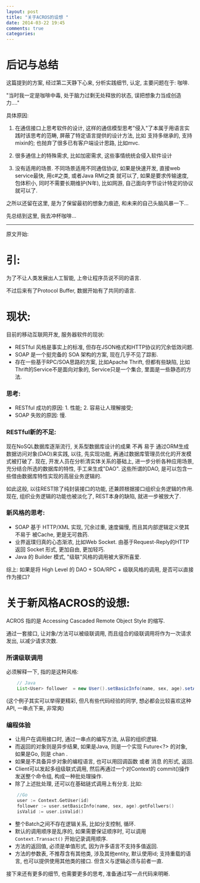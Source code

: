 ```yaml
---
layout: post
title: "关于ACROS的设想 "
date: 2014-03-22 19:45
comments: true
categories: 
---
```


# 后记与总结

这篇提到的方案, 经过第二天静下心来, 分析实践细节, 认定, 主要问题在于: 咖啡.

"当时我一定是咖啡中毒, 处于脑力过剩无处释放的状态, 误把想象力当成创造力...."

具体原因:

1. 在通信接口上思考软件的设计, 这样的通信模型思考"侵入"了本属于用语言实践时该思考的范畴, 屏蔽了特定语言提供的设计方法, 比如 支持多继承的, 支持mixin的; 也抛弃了很多已有客户端设计思路, 比如mvc.

2. 很多通信上的特殊需求, 比如加密需求, 这些事情统统会侵入软件设计

3. 没有适用的场景. 不同场景适用不同通信协议, 如果是快速开发, 直接web service最快, 用c#之类, 或者Java RMI之类 就可以了, 如果是要求传输速度, 包体积小, 同时不需要长期维护(N年), 比如网游, 自己面向字节设计特定的协议就可以了. 

之所以还留在这里, 是为了保留最初的想象力痕迹, 和未来的自己头脑风暴一下...

先总结到这里, 我去冲杯咖啡...

---
原文开始:

# 引:

为了不让人类发展出人工智能, 上帝让程序员说不同的语言.

不过后来有了Protocol Buffer, 数据开始有了共同的语言.

# 现状:

目前的移动互联网开发, 服务器软件的现状:

- RESTful 风格是事实上的标准, 但存在JSON格式和HTTP协议的冗余低效问题.
- SOAP 是一个挺完备的 SOA 架构的方案, 现在几乎不见了踪影.
- 存在一些基于RPC/SOA思路的方案, 比如Apache Thrift, 但都有些缺陷, 比如Thrift的Service不是面向对象的, Service只是一个集合, 里面是一些静态的方法.

### 思考:

- RESTful 成功的原因: 1. 性能; 2. 容易让人理解接受;
- SOAP 失败的原因: 慢.

### RESTful新的不足:

现在NoSQL数据库逐渐流行, 关系型数据库设计的成果 不再 易于 通过ORM生成数据访问对象(DAO)来实践, 以往, 先实现功能, 再通过数据库管理员优化的开发模式被打破了. 现在, 开发人员在分析清实体关系的基础上, 进一步分析各种应用场景, 充分结合所选的数据库的特性, 手工来生成"DAO". 这些所谓的DAO, 是可以包含一些借由数据库特性实现的高层业务逻辑的. 

如此这般, 以往REST除了纯封装接口的功能, 还兼顾根据接口组织业务逻辑的作用. 现在, 组织业务逻辑的功能也被淡化了, REST本身的缺陷, 就进一步被放大了.

### 新风格的思考:

- SOAP 基于 HTTP/XML 实现, 冗余过重, 速度偏慢, 而且其内部逻辑定义使其不易于 被Cache, 更是无可救药.
- 业界返璞归真的心态渐浓, 比如Web Socket. 由基于Request-Reply的HTTP 返回 Socket 形式, 更加自由, 更加轻巧.
- Java 的 Builder 模式, "级联"风格的调用被大家所喜爱.

综上: 如果是将 High Level 的 DAO + SOA/RPC + 级联风格的调用, 是否可以直接作为接口?

# 关于新风格ACROS的设想:

ACROS 指的是 Accessing Cascaded Remote Object Style 的缩写. 

通过一套接口, 让对象/方法可以被级联调用, 而且组合的级联调用将作为一次请求发出, 以减少请求次数.

### 所谓级联调用

必须解释一下, 指的是这种风格:

``` java
	// Java
	List<User> follower  = new User().setBasicInfo(name, sex, age).setAvatar(image).getFollowers();
```

(这个例子其实可以举得更精彩, 但凡有些代码经验的同学, 想必都会比较喜欢这种API, 一串点下来, 非常爽)

### 编程体验

- 让用户在调用接口时, 通过一串点的编写方法, 从容的组织逻辑.
- 而返回的对象则是异步结果, 如果是Java, 则是一个实现 Future<?> 的对象, 如果是Go, 则是 chan .
- 如果是不具备异步对象的编程语言, 也可以用回调函数 或者 消息 的形式, 返回.
- Client可以发起多组级联式调用, 然后再通过一个对Context的 commit()操作发送整个命令组, 构成一种批处理操作.
- 除了上述批处理, 还可以在基础链式调用上有分支. 比如:

``` go
	//Go
	user := Context.GetUser(id)
	follower := user.setBasicInfo(name, sex, age).getFollwers()
	isValid := user.isValid()
```
- 整个Batch之间不存在逻辑关系, 比如分支控制, 循环.
- 默认的调用顺序是乱序的, 如果需要保证顺序时, 可以调用 `Context.Transact()` 开始记录调用顺序.
- 方法的返回值, 必须是单值形式, 因为许多语言不支持多值返回.
- 方法的参数表, 不推荐含有其他类, 涉及其他entity, 默认使用id; 支持重载的语言, 也可以提供使用其他类的接口. 但含义与逻辑必须与前者一直.

接下来还有更多的细节, 也需要更多的思考, 准备通过写一点代码来明晰.
